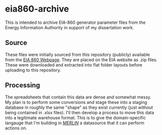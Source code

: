 # eia860-archive
This is intended to archive EIA-860 generator parameter files from the Energy Information Authority in support of my dissertation work. 

## Source

These files were initially sourced from this repository (publicly) available from the [EIA 860 Webpage](https://www.eia.gov/electricity/data/eia860/).
They are placed on the EIA website as .zip files. These were downloaded and extracted into flat folder layouts before uploading to this repository. 

## Processing

The spreadsheets that contain this data are dense and somewhat messy. My plan is to perform some conversions and stage these into a staging database in roughly the same "shape" as they exist currently (just without being contained in .xlsx files). I'll then develop a process to move this data into a legitimate warehouse format. This is to give the domain-specific langauge that I'm building in [_MERLIN_](https://merlinlang.xyz) a datasource that it can perform actions on.
